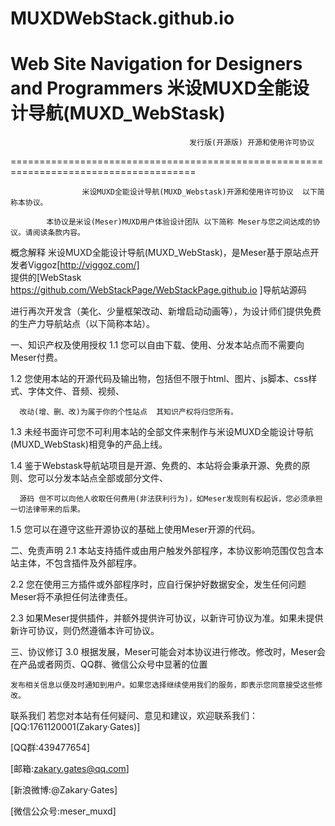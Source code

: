 # MUXDWebStack.github.io
Web Site Navigation for Designers and Programmers
米设MUXD全能设计导航(MUXD_WebStask)
======================================================================================

                                            发行版(开源版) 开源和使用许可协议
======================================================================================

                    米设MUXD全能设计导航(MUXD_Webstask)开源和使用许可协议  以下简称本协议。

            本协议是米设(Meser)MUXD用户体验设计团队 以下简称 Meser与您之间达成的协议。请阅读条款内容。
概念解释
            米设MUXD全能设计导航(MUXD_WebStask)，是Meser基于原站点开发者Viggoz[http://viggoz.com/]  
提供的[WebStask https://github.com/WebStackPage/WebStackPage.github.io ]导航站源码

进行再次开发含（美化、少量框架改动、新增启动动画等），为设计师们提供免费的生产力导航站点（以下简称本站）。

一、知识产权及使用授权
1.1 您可以自由下载、使用、分发本站点而不需要向Meser付费。

1.2 您使用本站的开源代码及输出物，包括但不限于html、图片、js脚本、css样式、字体文件、音频、视频、

      改动(增、删、改)为属于你的个性站点  其知识产权将归您所有。
1.3 未经书面许可您不可利用本站的全部文件来制作与米设MUXD全能设计导航(MUXD_WebStask)相竞争的产品上线。

1.4 鉴于Webstask导航站项目是开源、免费的、本站将会秉承开源、免费的原则、您可以分发本站点全部或部分文件、

      源码 但不可以向他人收取任何费用(非法获利行为)，如Meser发现则有权起诉，您必须承担一切法律带来的后果。
1.5 您可以在遵守这些开源协议的基础上使用Meser开源的代码。

二、免责声明
2.1 本站支持插件或由用户触发外部程序，本协议影响范围仅包含本站主体，不包含插件及外部程序。

2.2 您在使用三方插件或外部程序时，应自行保护好数据安全，发生任何问题Meser将不承担任何法律责任。

2.3 如果Meser提供插件，并额外提供许可协议，以新许可协议为准。如果未提供新许可协议，则仍然遵循本许可协议。

三、协议修订
3.0 根据发展，Meser可能会对本协议进行修改。修改时，Meser会在产品或者网页、QQ群、微信公众号中显著的位置

    发布相关信息以便及时通知到用户。如果您选择继续使用我们的服务，即表示您同意接受这些修改。
联系我们
    若您对本站有任何疑问、意见和建议，欢迎联系我们：
[QQ:1761120001(Zakary·Gates)]

[QQ群:439477654]

[邮箱:zakary.gates@qq.com]

[新浪微博:@Zakary·Gates]

[微信公众号:meser_muxd]
